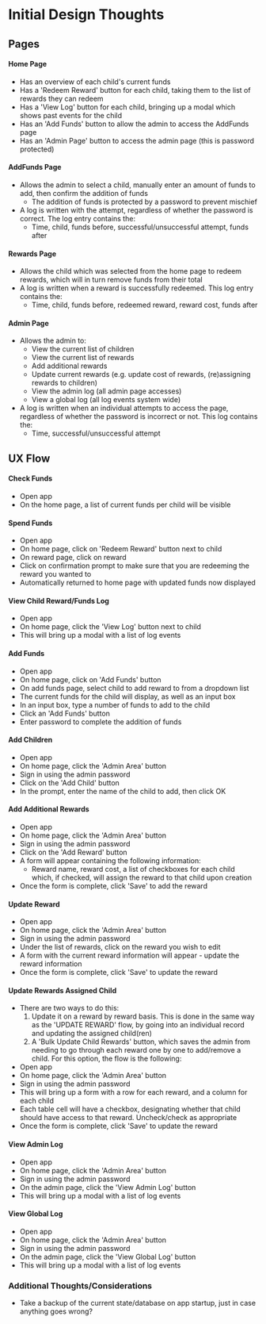 # Initial Design Thoughts

## Pages

#### Home Page

- Has an overview of each child's current funds
- Has a 'Redeem Reward' button for each child, taking them to the list of rewards they can redeem
- Has a 'View Log' button for each child, bringing up a modal which shows past events for the child
- Has an 'Add Funds' button to allow the admin to access the AddFunds page
- Has an 'Admin Page' button to access the admin page (this is password protected)

#### AddFunds Page

- Allows the admin to select a child, manually enter an amount of funds to add, then confirm the addition of funds
  - The addition of funds is protected by a password to prevent mischief
- A log is written with the attempt, regardless of whether the password is correct. The log entry contains the:
  - Time, child, funds before, successful/unsuccessful attempt, funds after

#### Rewards Page

- Allows the child which was selected from the home page to redeem rewards, which will in turn remove funds from their total
- A log is written when a reward is successfully redeemed. This log entry contains the:
  - Time, child, funds before, redeemed reward, reward cost, funds after

#### Admin Page

- Allows the admin to:
  - View the current list of children
  - View the current list of rewards
  - Add additional rewards
  - Update current rewards (e.g. update cost of rewards, (re)assigning rewards to children)
  - View the admin log (all admin page accesses)
  - View a global log (all log events system wide)
- A log is written when an individual attempts to access the page, regardless of whether the password is incorrect or not. This log contains the:
  - Time, successful/unsuccessful attempt

## UX Flow

#### Check Funds

- Open app
- On the home page, a list of current funds per child will be visible

#### Spend Funds

- Open app
- On home page, click on 'Redeem Reward' button next to child
- On reward page, click on reward
- Click on confirmation prompt to make sure that you are redeeming the reward you wanted to
- Automatically returned to home page with updated funds now displayed

#### View Child Reward/Funds Log

- Open app
- On home page, click the 'View Log' button next to child
- This will bring up a modal with a list of log events

#### Add Funds

- Open app
- On home page, click on 'Add Funds' button
- On add funds page, select child to add reward to from a dropdown list
- The current funds for the child will display, as well as an input box
- In an input box, type a number of funds to add to the child
- Click an 'Add Funds' button
- Enter password to complete the addition of funds

#### Add Children

- Open app
- On home page, click the 'Admin Area' button
- Sign in using the admin password
- Click on the 'Add Child' button
- In the prompt, enter the name of the child to add, then click OK

#### Add Additional Rewards

- Open app
- On home page, click the 'Admin Area' button
- Sign in using the admin password
- Click on the 'Add Reward' button
- A form will appear containing the following information:
  - Reward name, reward cost, a list of checkboxes for each child which, if checked, will assign the reward to that child upon creation
- Once the form is complete, click 'Save' to add the reward

#### Update Reward

- Open app
- On home page, click the 'Admin Area' button
- Sign in using the admin password
- Under the list of rewards, click on the reward you wish to edit
- A form with the current reward information will appear - update the reward information
- Once the form is complete, click 'Save' to update the reward


#### Update Rewards Assigned Child

- There are two ways to do this:
  1) Update it on a reward by reward basis. This is done in the same way as the 'UPDATE REWARD' flow, by going into an individual record and updating the assigned child(ren)
  2) A 'Bulk Update Child Rewards' button, which saves the admin from needing to go through each reward one by one to add/remove a child. For this option, the flow is the following:
- Open app
- On home page, click the 'Admin Area' button
- Sign in using the admin password
- This will bring up a form with a row for each reward, and a column for each child
- Each table cell will have a checkbox, designating whether that child should have access to that reward. Uncheck/check as appropriate
- Once the form is complete, click 'Save' to update the reward

#### View Admin Log

- Open app
- On home page, click the 'Admin Area' button
- Sign in using the admin password
- On the admin page, click the 'View Admin Log' button
- This will bring up a modal with a list of log events

#### View Global Log

- Open app
- On home page, click the 'Admin Area' button
- Sign in using the admin password
- On the admin page, click the 'View Global Log' button
- This will bring up a modal with a list of log events

### Additional Thoughts/Considerations

- Take a backup of the current state/database on app startup, just in case anything goes wrong?
